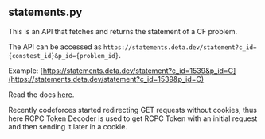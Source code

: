 ## statements.py
This is an API that fetches and returns the statement of a CF problem. 

The API can be accessed as `https://statements.deta.dev/statement?c_id={constest_id}&p_id={problem_id}`.

Example: [https://statements.deta.dev/statement?c_id=1539&p_id=C](https://statements.deta.dev/statement?c_id=1539&p_id=C)

Read the docs [here](https://statements.deta.dev/docs).

Recently codeforces started redirecting GET requests without cookies, thus here RCPC Token Decoder is used to get RCPC Token with an initial request and then sending it later in a cookie.